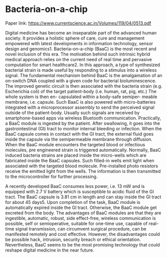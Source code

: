 # Bacteria-on-a-chip

Paper link: https://www.currentscience.ac.in/Volumes/119/04/0513.pdf

Digital medicine has become an inseparable part of the advanced human society. It provides a holistic sphere of care, cure and management empowered with latest
developments in information technology, sensor design and genomics1. Bacteria-on-a-chip (BaaC) is the most recent and novel inclusion of this era.
The motivation behind such intrinsic hybrid medical approach relies on the current need of real time and pervasive computation for smart healthcare2. In this
approach, a type of synthesized bacterial strain is made useful by responding to a stimulus into a wireless signal. The fundamental mechanism behind
BaaC is the amalgamation of an on-switch DNA coupled with a given code for bacterial bioluminescence. The improved genetic circuit is then associated with the bacteria strain (e.g. Escherichia coli) of the target patient-body (i.e. human, rat, pig, etc.) The whole system is then en- capsulated within a body-safe semiper-
meable membrane, i.e. capsule. Such BaaC is also powered with micro-batteries integrated with a microprocessor assembly to send the perceived signal outside of the
patient-body. Usually such signals are received by smartphone-based apps via wireless Bluetooth communication. Practically, a BaaC module is ingested by the patient. After swallowing, it goes into the gastrointestinal (GI) tract to monitor internal bleeding or infection. When the BaaC capsule comes in contact
with the GI tract, the external fluid goes inside the capsule via the semipermeable membrane through diffusion. When the BaaC module encounters the targeted
blood or infectious molecules, pre engineered strain is triggered automatically. Normally, BaaC induced bacteria strains are placed inside the micro-wells
which are fabricated inside the BaaC capsules. Such filled-in wells emit light when associated with the targeted blood  molecule. Pre-installed photo resistors
receive the emitted light from the wells. The information is then transmitted to the microcontroller for further processing.

A recently developed BaaC consumes less power, i.e. 13 mW and is equipped with 2.7 V battery which is susceptible to  acidic fluid of the GI tract. The BaaC
capsule is 3.81 cm in length and can stay inside the GI tract for about 45 days5. Upon completion of the task, BaaC module is automatically expired inside the GI
tract. Otherwise, the BaaC module get excreted from the body. The advantages of BaaC modules are that they are ingestible, automatic, robust, side effect-free, wireless communication is possible, self or semioperative, suitable for one-time use, capable of real-time signal transmission, can circumvent surgical procedure, can be manifested remotely and cost effective. However, the disadvantages could be possible hack, intrusion, security breach or ethical orientation. Nevertheless, BaaC seems to be the most promising technology that could reshape digital medicine in the near future.
